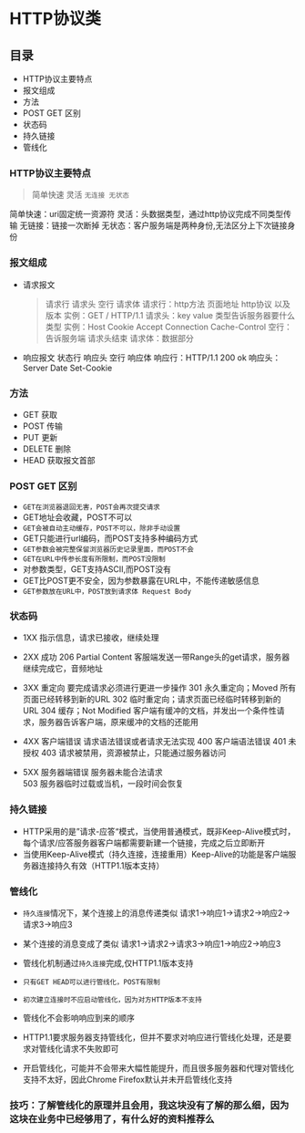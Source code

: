 # HTTP协议类

## 目录
- HTTP协议主要特点
- 报文组成
- 方法
- POST GET 区别
- 状态码
- 持久链接
- 管线化

### HTTP协议主要特点
>简单快速 灵活 `无连接 无状态`

简单快速：uri固定统一资源符
灵活：头数据类型，通过http协议完成不同类型传输
无链接：链接一次断掉
无状态：客户服务端是两种身份,无法区分上下次链接身份


### 报文组成
- 请求报文
  > 请求行 请求头 空行 请求体
  请求行：http方法 页面地址 http协议 以及 版本  实例：GET / HTTP/1.1
  请求头：key value 类型告诉服务器要什么类型    实例：Host Cookie Accept Connection Cache-Control
  空行：告诉服务端 请求头结束
  请求体：数据部分

- 响应报文
  状态行 响应头 空行 响应体
  响应行：HTTP/1.1 200 ok
  响应头：Server Date Set-Cookie

###  方法 
- GET 获取
- POST 传输
- PUT 更新
- DELETE 删除
- HEAD 获取报文首部

### POST GET 区别
- `GET在浏览器退回无害，POST会再次提交请求`
- GET地址会收藏，POST不可以
- `GET会被自动主动缓存，POST不可以，除非手动设置`
- GET只能进行url编码，而POST支持多种编码方式
- `GET参数会被完整保留浏览器历史记录里面，而POST不会`
- `GET在URL中传参长度有所限制，而POST没限制`
- 对参数类型，GET支持ASCII,而POST没有
- GET比POST更不安全，因为参数暴露在URL中，不能传递敏感信息
- `GET参数放在URL中，POST放到请求体 Request Body`

### 状态码
- 1XX 指示信息，请求已接收，继续处理
- 2XX 成功 
    206 Partial Content 客服端发送一带Range头的get请求，服务器继续完成它，音频地址
- 3XX 重定向 要完成请求必须进行更进一步操作
    301 永久重定向；Moved 所有页面已经转移到新的URL
    302 临时重定向；请求页面已经临时转移到新的URL
    304 缓存；Not Modified 客户端有缓冲的文档，并发出一个条件性请求，服务器告诉客户端，原来缓冲的文档的还能用

- 4XX 客户端错误 请求语法错误或者请求无法实现
    400 客户端语法错误
    401 未授权
    403 请求被禁用，资源被禁止，只能通过服务器访问
- 5XX 服务器端错误 服务器未能合法请求  
    503 服务器临时过载或当机，一段时间会恢复

### 持久链接
- HTTP采用的是”请求-应答“模式，当使用普通模式，既非Keep-Alive模式时，每个请求/应答服务器客户端都需要新建一个链接，完成之后立即断开
- 当使用Keep-Alive模式（持久连接，连接重用）Keep-Alive的功能是客户端服务器连接持久有效（HTTP1.1版本支持）


### 管线化
- `持久连接`情况下，某个连接上的消息传递类似
  请求1->响应1->请求2->响应2->请求3->响应3
- 某个连接的消息变成了类似
  请求1->请求2->请求3->响应1->响应2->响应3

- 管线化机制通过`持久连接`完成,仅HTTP1.1版本支持
- `只有GET HEAD可以进行管线化，POST有限制`
- `初次建立连接时不应启动管线化，因为对方HTTP版本不支持`
- 管线化不会影响响应到来的顺序
- HTTP1.1要求服务器支持管线化，但并不要求对响应进行管线化处理，还是要求对管线化请求不失败即可
- 开启管线化，可能并不会带来大幅性能提升，而且很多服务器和代理对管线化支持不太好，因此Chrome Firefox默认并未开启管线化支持


### 技巧：了解管线化的原理并且会用，我这块没有了解的那么细，因为这块在业务中已经够用了，有什么好的资料推荐么
